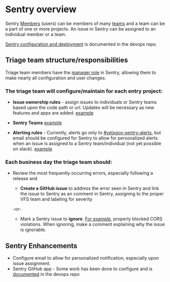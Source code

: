 # Sentry overview

Sentry [Members](http://sentry.vetsgov-internal/settings/vets-gov/members/) (users) can be members of many [teams](http://sentry.vetsgov-internal/settings/vets-gov/teams/) and a team can be a part of one or more projects.   An issue in Sentry can be assigned to an individual member or a team. 

[Sentry configuration and deployment](https://github.com/department-of-veterans-affairs/devops/blob/master/ansible/deployment/config/sentry/README.md) is documented in the devops repo.

## Triage team structure/responsibilities
Triage team members have the [manager role](https://docs.sentry.io/accounts/membership/) in Sentry, allowing them to make nearly all configuration and user changes.

### The triage team will configure/maintain for each entry project:
*  **Issue ownership rules** - assign issues to individuals or Sentry teams based upon the code path or url. Updates will be necessary as new features and apps are added. [example](http://sentry.vetsgov-internal/settings/vets-gov/projects/platform-api-production/ownership/)

* **Sentry Teams** [example](http://sentry.vetsgov-internal/settings/vets-gov/projects/platform-api-production/teams/) 
* **Alerting rules** - Currently, alerts go only to [#vetsgov-sentry-alerts](https://dsva.slack.com/messages/CJTDG22NM), but email should be configured for Sentry to allow for personalized alerts when an issue is assigned to a Sentry team/individual (not yet possible on slack). [example](http://sentry.vetsgov-internal/settings/vets-gov/projects/platform-api-production/alerts/rules/)

### Each business day the triage team should:
* Review the most frequently occurring errors, especially following a release and 
    * **Create a GitHub issue** to address the error seen in Sentry and link the issue to Sentry as an comment in Sentry, assigning to the proper VFS team and labeling for severity
    
    -or-
    *  Mark a Sentry issue to **ignore**.  [For example](http://sentry.vetsgov-internal/vets-gov/website-production/issues/12579/activity/), properly blocked CORS violations.  When ignoring, make a comment explaining why the issue is ignorable.


## Sentry Enhancements
* Configure email to allow for personalized notification, especially upon issue assignment. 
* Sentry GitHub app - Some work has been done to configure and is [documented](https://github.com/department-of-veterans-affairs/devops/blob/master/ansible/deployment/config/sentry/README.md#github-integration) in the devops repo
